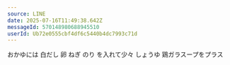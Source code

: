 ```yaml
---
source: LINE
date: 2025-07-16T11:49:38.642Z
messageId: 570148980688945510
userId: Ub72e0555cbf4df6c5440b4dc7993c71d
---
```


おかゆには
白だし
卵
ねぎ
のり
を入れて少々
しょうゆ
鶏ガラスープをプラス
